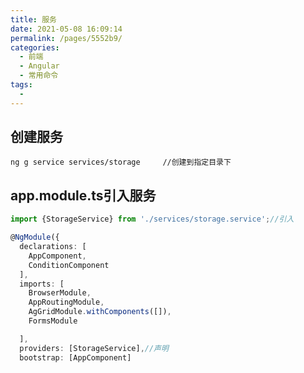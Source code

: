 ```yaml
---
title: 服务
date: 2021-05-08 16:09:14
permalink: /pages/5552b9/
categories:
  - 前端
  - Angular
  - 常用命令
tags:
  - 
---
```




## 创建服务

```
ng g service services/storage     //创建到指定目录下
```



## app.module.ts引入服务

```typescript
import {StorageService} from './services/storage.service';//引入

@NgModule({
  declarations: [
    AppComponent,
    ConditionComponent
  ],
  imports: [
    BrowserModule,
    AppRoutingModule,
    AgGridModule.withComponents([]),
    FormsModule

  ],
  providers: [StorageService],//声明
  bootstrap: [AppComponent]
```














